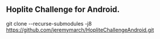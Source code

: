 ## Hoplite Challenge for Android.

git clone --recurse-submodules -j8 https://github.com/jeremymarch/HopliteChallengeAndroid.git

